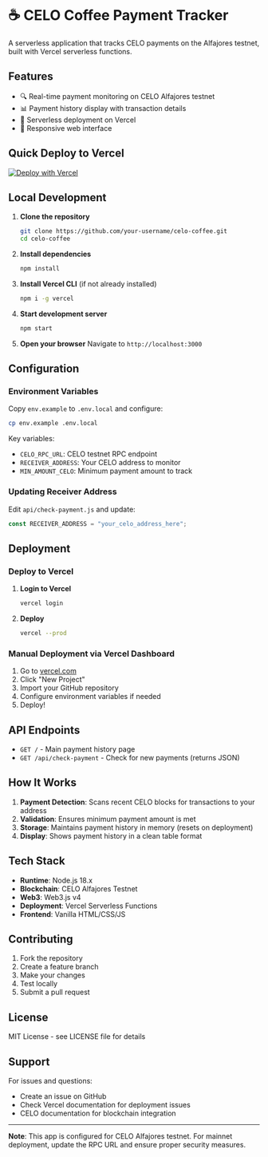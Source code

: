 # ☕ CELO Coffee Payment Tracker

A serverless application that tracks CELO payments on the Alfajores testnet, built with Vercel serverless functions.

## Features

- 🔍 Real-time payment monitoring on CELO Alfajores testnet
- 📊 Payment history display with transaction details
- 🚀 Serverless deployment on Vercel
- 📱 Responsive web interface

## Quick Deploy to Vercel

[![Deploy with Vercel](https://vercel.com/button)](https://vercel.com/new/clone?repository-url=https://github.com/your-username/celo-coffee)

## Local Development

1. **Clone the repository**
   ```bash
   git clone https://github.com/your-username/celo-coffee.git
   cd celo-coffee
   ```

2. **Install dependencies**
   ```bash
   npm install
   ```

3. **Install Vercel CLI** (if not already installed)
   ```bash
   npm i -g vercel
   ```

4. **Start development server**
   ```bash
   npm start
   ```

5. **Open your browser**
   Navigate to `http://localhost:3000`

## Configuration

### Environment Variables

Copy `env.example` to `.env.local` and configure:

```bash
cp env.example .env.local
```

Key variables:
- `CELO_RPC_URL`: CELO testnet RPC endpoint
- `RECEIVER_ADDRESS`: Your CELO address to monitor
- `MIN_AMOUNT_CELO`: Minimum payment amount to track

### Updating Receiver Address

Edit `api/check-payment.js` and update:
```javascript
const RECEIVER_ADDRESS = "your_celo_address_here";
```

## Deployment

### Deploy to Vercel

1. **Login to Vercel**
   ```bash
   vercel login
   ```

2. **Deploy**
   ```bash
   vercel --prod
   ```

### Manual Deployment via Vercel Dashboard

1. Go to [vercel.com](https://vercel.com)
2. Click "New Project"
3. Import your GitHub repository
4. Configure environment variables if needed
5. Deploy!

## API Endpoints

- `GET /` - Main payment history page
- `GET /api/check-payment` - Check for new payments (returns JSON)

## How It Works

1. **Payment Detection**: Scans recent CELO blocks for transactions to your address
2. **Validation**: Ensures minimum payment amount is met
3. **Storage**: Maintains payment history in memory (resets on deployment)
4. **Display**: Shows payment history in a clean table format

## Tech Stack

- **Runtime**: Node.js 18.x
- **Blockchain**: CELO Alfajores Testnet
- **Web3**: Web3.js v4
- **Deployment**: Vercel Serverless Functions
- **Frontend**: Vanilla HTML/CSS/JS

## Contributing

1. Fork the repository
2. Create a feature branch
3. Make your changes
4. Test locally
5. Submit a pull request

## License

MIT License - see LICENSE file for details

## Support

For issues and questions:
- Create an issue on GitHub
- Check Vercel documentation for deployment issues
- CELO documentation for blockchain integration

---

**Note**: This app is configured for CELO Alfajores testnet. For mainnet deployment, update the RPC URL and ensure proper security measures.
